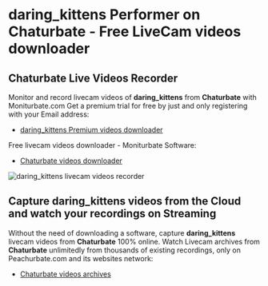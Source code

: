 # daring_kittens Performer on Chaturbate - Free LiveCam videos downloader

## Chaturbate Live Videos Recorder

Monitor and record livecam videos of **daring_kittens** from **Chaturbate** with Moniturbate.com
Get a premium trial for free by just and only registering with your Email address:
* [daring_kittens Premium videos downloader](https://moniturbate.com/request-demo-licence-key.html)

Free livecam videos downloader - Moniturbate Software:
* [Chaturbate videos downloader](https://moniturbate.com/moniturbate-download-software.html)

![daring_kittens livecam videos recorder](https://peachurnet.com/templates/moniturbate-software.png)


## Capture daring_kittens videos from the Cloud and watch your recordings on Streaming

Without the need of downloading a software, capture **daring_kittens** livecam videos from **Chaturbate** 100% online.
Watch Livecam archives from **Chaturbate** unlimitedly from thousands of existing recordings, only on Peachurbate.com and its websites network:
* [Chaturbate videos archives](https://peachurnet.com/)